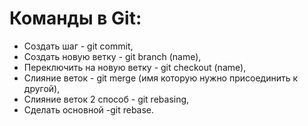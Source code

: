 # Команды в Git:

* Создать шаг - git commit,
* Создать новую ветку - git branch (name),
* Переключить на новую ветку - git checkout (name),
* Слияние веток - git merge (имя которую нужно присоединить к другой),
* Слияние веток 2 способ - git rebasing,
* Сделать основной -git rebase.

